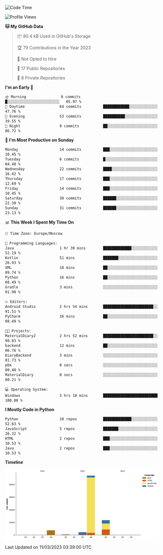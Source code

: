 <!--START_SECTION:waka-->
![Code Time](http://img.shields.io/badge/Code%20Time-37%20hrs%2058%20mins-blue)

![Profile Views](http://img.shields.io/badge/Profile%20Views-0-blue)

**🐱 My GitHub Data** 

> 📦 80.4 kB Used in GitHub's Storage 
 > 
> 🏆 79 Contributions in the Year 2023
 > 
> 🚫 Not Opted to Hire
 > 
> 📜 17 Public Repositories 
 > 
> 🔑 8 Private Repositories 
 > 
**I'm an Early 🐤** 

```text
🌞 Morning                8 commits           █░░░░░░░░░░░░░░░░░░░░░░░░   05.97 % 
🌆 Daytime                64 commits          ████████████░░░░░░░░░░░░░   47.76 % 
🌃 Evening                53 commits          ██████████░░░░░░░░░░░░░░░   39.55 % 
🌙 Night                  9 commits           ██░░░░░░░░░░░░░░░░░░░░░░░   06.72 % 
```
📅 **I'm Most Productive on Sunday** 

```text
Monday                   14 commits          ███░░░░░░░░░░░░░░░░░░░░░░   10.45 % 
Tuesday                  6 commits           █░░░░░░░░░░░░░░░░░░░░░░░░   04.48 % 
Wednesday                22 commits          ████░░░░░░░░░░░░░░░░░░░░░   16.42 % 
Thursday                 17 commits          ███░░░░░░░░░░░░░░░░░░░░░░   12.69 % 
Friday                   14 commits          ███░░░░░░░░░░░░░░░░░░░░░░   10.45 % 
Saturday                 30 commits          ██████░░░░░░░░░░░░░░░░░░░   22.39 % 
Sunday                   31 commits          ██████░░░░░░░░░░░░░░░░░░░   23.13 % 
```


📊 **This Week I Spent My Time On** 

```text
🕑︎ Time Zone: Europe/Moscow

💬 Programming Languages: 
Java                     1 hr 39 mins        █████████████░░░░░░░░░░░░   52.19 % 
Kotlin                   51 mins             ███████░░░░░░░░░░░░░░░░░░   26.93 % 
XML                      18 mins             ██░░░░░░░░░░░░░░░░░░░░░░░   09.74 % 
Python                   16 mins             ██░░░░░░░░░░░░░░░░░░░░░░░   08.49 % 
Gradle                   3 mins              ░░░░░░░░░░░░░░░░░░░░░░░░░   01.98 % 

🔥 Editors: 
Android Studio           2 hrs 54 mins       ███████████████████████░░   91.51 % 
PyCharm                  16 mins             ██░░░░░░░░░░░░░░░░░░░░░░░   08.49 % 

🐱‍💻 Projects: 
MaterialDiary2           2 hrs 52 mins       ███████████████████████░░   90.83 % 
backend                  12 mins             ██░░░░░░░░░░░░░░░░░░░░░░░   06.76 % 
DiaryBackend             3 mins              ░░░░░░░░░░░░░░░░░░░░░░░░░   01.73 % 
pbk                      0 secs              ░░░░░░░░░░░░░░░░░░░░░░░░░   00.48 % 
MaterialDiary            0 secs              ░░░░░░░░░░░░░░░░░░░░░░░░░   00.21 % 

💻 Operating System: 
Windows                  3 hrs 10 mins       █████████████████████████   100.00 % 
```

**I Mostly Code in Python** 

```text
Python                   10 repos            █████████████░░░░░░░░░░░░   52.63 % 
JavaScript               5 repos             ███████░░░░░░░░░░░░░░░░░░   26.32 % 
HTML                     2 repos             ███░░░░░░░░░░░░░░░░░░░░░░   10.53 % 
Java                     2 repos             ███░░░░░░░░░░░░░░░░░░░░░░   10.53 % 
```



**Timeline**

![Lines of Code chart](https://raw.githubusercontent.com/Adlemex/Adlemex/main/assets/bar_graph.png)


 Last Updated on 11/03/2023 03:39:00 UTC
<!--END_SECTION:waka-->
